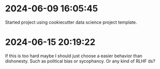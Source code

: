 # 2024-06-09 16:05:45 

Started project using cookiecutter data science project template.

# 2024-06-15 20:19:22


If this is too hard maybe I should just choose a easier behavior than dishonesty. 
Such as political bias or sycophancy. Or any kind of RLHF ds?
